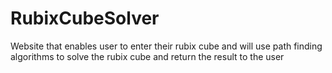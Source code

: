 # RubixCubeSolver
Website that enables user to enter their rubix cube and will use path finding algorithms to solve the rubix cube and return the result to the user
